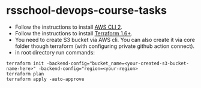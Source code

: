 # rsschool-devops-course-tasks

- Follow the instructions to install [AWS CLI 2](https://docs.aws.amazon.com/cli/latest/userguide/getting-started-install.html).
- Follow the instructions to install [Terraform 1.6+](https://developer.hashicorp.com/terraform/install?product_intent=terraform).
- You need to create S3 bucket via AWS cli. You can also create it via core folder though terraform (with configuring private github action connect).
- in root directory run commands:

```
terraform init -backend-config="bucket_name=<your-created-s3-bucket-name-here>" -backend-config="region=<your-region>
terraform plan
terraform apply -auto-approve
```
